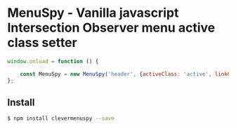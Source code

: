 # MenuSpy - Vanilla javascript Intersection Observer menu active class setter

```javascript
window.onload = function () {

    const MenuSpy = new MenuSpy('header', {activeClass: 'active', linkClass: 'section-link'});
};

```

## Install

```sh
$ npm install clevermenuspy --save
```
